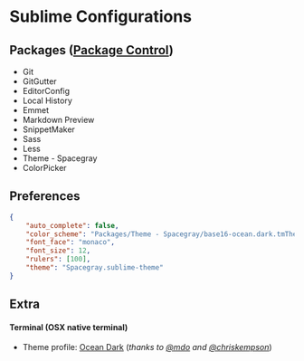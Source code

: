 # Sublime Configurations

## Packages ([Package Control](https://packagecontrol.io))
 - Git
 - GitGutter
 - EditorConfig
 - Local History
 - Emmet
 - Markdown Preview
 - SnippetMaker
 - Sass
 - Less
 - Theme - Spacegray
 - ColorPicker

## Preferences
```json
{
	"auto_complete": false,
	"color_scheme": "Packages/Theme - Spacegray/base16-ocean.dark.tmTheme",
	"font_face": "monaco",
	"font_size": 12,
	"rulers": [100],
	"theme": "Spacegray.sublime-theme"
}
```

## Extra
#### Terminal (OSX native terminal)

- Theme profile: [Ocean Dark](terminal/terminal-ocean-dark.terminal) (_thanks to [@mdo][ghMdo] and [@chriskempson][ghChrisKempson]_)



[ghMdo]: https://github.com/mdo/ocean-terminal
[ghChrisKempson]: https://github.com/chriskempson/base16
